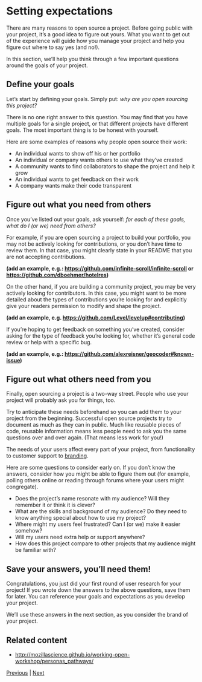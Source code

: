 # Setting expectations

There are many reasons to open source a project. Before going public with your project, it’s a good idea to figure out yours. What you want to get out of the experience will guide how you manage your project and help you figure out where to say yes (and no!).

In this section, we’ll help you think through a few important questions around the goals of your project.

## Define your goals

Let’s start by defining your goals. Simply put: *why are you open sourcing this project?*

There is no one right answer to this question. You may find that you have multiple goals for a single project, or that different projects have different goals. The most important thing is to be honest with yourself.

Here are some examples of reasons why people open source their work:

* An individual wants to show off his or her portfolio
* An individual or company wants others to use what they’ve created
* A community wants to find collaborators to shape the project and help it grow
* An individual wants to get feedback on their work
* A company wants make their code transparent

## Figure out what you need from others

Once you’ve listed out your goals, ask yourself: *for each of these goals, what do I (or we) need from others?*

For example, if you are open sourcing a project to build your portfolio, you may not be actively looking for contributions, or you don’t have time to review them. In that case, you might clearly state in your README that you are not accepting contributions.

**(add an example, e.g.: https://github.com/infinite-scroll/infinite-scroll or https://github.com/dboehmer/hotelres)**

On the other hand, if you are building a community project, you may be very actively looking for contributors. In this case, you might want to be more detailed about the types of contributions you’re looking for and explicitly give your readers permission to modify and shape the project.

**(add an example, e.g. https://github.com/Level/levelup#contributing)**

If you’re hoping to get feedback on something you’ve created, consider asking for the type of feedback you’re looking for, whether it’s general code review or help with a specific bug.

**(add an example, e.g.: https://github.com/alexreisner/geocoder#known-issue)**

## Figure out what others need from you

Finally, open sourcing a project is a two-way street. People who use your project will probably ask you for things, too.

Try to anticipate these needs beforehand so you can add them to your project from the beginning. Successful open source projects try to document as much as they can in public. Much like reusable pieces of code, reusable information means less people need to ask you the same questions over and over again. (That means less work for you!)

The needs of your users affect every part of your project, from functionality to customer support to [branding](branding.md).

Here are some questions to consider early on. If you don’t know the answers, consider how you might be able to figure them out (for example, polling others online or reading through forums where your users might congregate).

* Does the project’s name resonate with my audience? Will they remember it or think it is clever?
* What are the skills and background of my audience? Do they need to know anything special about how to use my project?
* Where might my users feel frustrated? Can I (or we) make it easier somehow?
* Will my users need extra help or support anywhere?
* How does this project compare to other projects that my audience might be familiar with?

## Save your answers, you’ll need them!

Congratulations, you just did your first round of user research for your project! If you wrote down the answers to the above questions, save them for later. You can reference your goals and expectations as you develop your project.

We’ll use these answers in the next section, as you consider the brand of your project.

## Related content

* http://mozillascience.github.io/working-open-workshop/personas_pathways/

[Previous](index.md) | [Next](branding.md)
